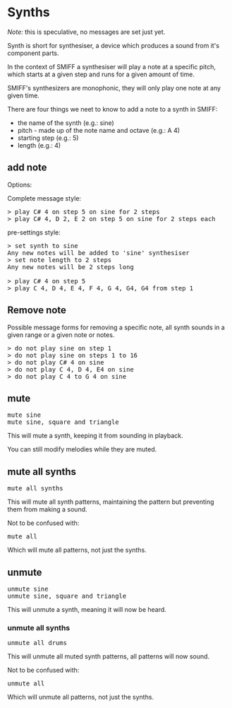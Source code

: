 # Synths

_Note:_ this is speculative, no messages are set just yet.

Synth is short for synthesiser, a device which produces a sound from it's component parts.

In the context of SMIFF a synthesiser will play a note at a specific pitch, which starts at a given step and runs for a given amount of time.

SMIFF's synthesizers are monophonic, they will only play one note at any given time.

There are four things we neet to know to add a note to a synth in SMIFF:

* the name of the synth (e.g.: sine)
* pitch - made up of the note name and octave (e.g.: A 4)
* starting step (e.g.: 5)
* length (e.g.: 4)

## add note

Options:

Complete message style:

<pre>
> play C# 4 on step 5 on sine for 2 steps
> play C# 4, D 2, E 2 on step 5 on sine for 2 steps each
</pre>

pre-settings style:

<pre>
> set synth to sine
Any new notes will be added to 'sine' synthesiser
> set note length to 2 steps
Any new notes will be 2 steps long

> play C# 4 on step 5
> play C 4, D 4, E 4, F 4, G 4, G4, G4 from step 1
</pre>

## Remove note

Possible message forms for removing a specific note, all synth sounds in a given range or a given note or notes.

<pre>
> do not play sine on step 1
> do not play sine on steps 1 to 16
> do not play C# 4 on sine
> do not play C 4, D 4, E4 on sine
> do not play C 4 to G 4 on sine
</pre>

## mute

<pre>
mute sine
mute sine, square and triangle
</pre>

This will mute a synth, keeping it from sounding in playback.

You can still modify melodies while they are muted.

## mute all synths

<pre>
mute all synths
</pre>

This will mute all synth patterns, maintaining the pattern but preventing them from making a sound.

Not to be confused with:

<pre>
mute all
</pre>

Which will mute all patterns, not just the synths.

## unmute

<pre>
unmute sine
unmute sine, square and triangle
</pre>

This will unmute a synth, meaning it will now be heard.

### unmute all synths

<pre>
unmute all drums
</pre>

This will unmute all muted synth patterns, all patterns will now sound.

Not to be confused with:

<pre>
unmute all
</pre>

Which will unmute all patterns, not just the synths.

